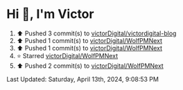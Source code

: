 <h1>Hi 👋, I'm Victor </h1>

<!--RECENT_ACTIVITY:start-->
1. ⬆️ Pushed 3 commit(s) to [victorDigital/victordigital-blog](https://github.com/victorDigital/victordigital-blog)<br>
2. ⬆️ Pushed 1 commit(s) to [victorDigital/WolfPMNext](https://github.com/victorDigital/WolfPMNext)<br>
3. ⬆️ Pushed 1 commit(s) to [victorDigital/WolfPMNext](https://github.com/victorDigital/WolfPMNext)<br>
4. ⭐ Starred [victorDigital/WolfPMNext](https://github.com/victorDigital/WolfPMNext)<br>
5. ⬆️ Pushed 2 commit(s) to [victorDigital/WolfPMNext](https://github.com/victorDigital/WolfPMNext)<br>
<!--RECENT_ACTIVITY:end-->

<!--RECENT_ACTIVITY:last_update-->
Last Updated: Saturday, April 13th, 2024, 9:08:53 PM
<!--RECENT_ACTIVITY:last_update_end-->
